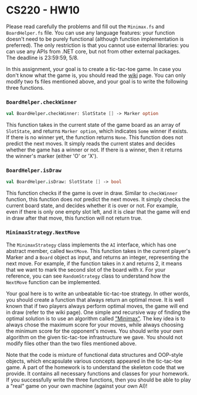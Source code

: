 # CS220 - HW10

Please read carefully the problems and fill out the `Minimax.fs` and
`BoardHelper.fs` file. You can use any language features: your function doesn't
need to be purely functional (although function implementation is preferred).
The only restriction is that you cannot use external libraries: you can use any
APIs from .NET core, but not from other external packages. The deadline is
23:59:59, 5/8.

In this assignment, your goal is to create a tic-tac-toe game. In case you don't
know what the game is, you should read the
[wiki](https://en.wikipedia.org/wiki/Tic-tac-toe) page. You can only modify two
fs files mentioned above, and your goal is to write the following three
functions.

### `BoardHelper.checkWinner`

```fsharp
val BoardHelper.checkWinner: SlotState [] -> Marker option
```

This function takes in the current state of the game board as an array of
`SlotState`, and returns `Marker option`, which indicates `Some` winner if
exists. If there is no winner yet, the function returns `None`. This function
does not predict the next moves. It simply reads the current states and decides
whether the game has a winner or not. If there is a winner, then it returns the
winner's marker (either 'O' or 'X').

### `BoardHelper.isDraw`

```fsharp
val BoardHelper.isDraw: SlotState [] -> bool
```

This function checks if the game is over in draw. Similar to `checkWinner`
function, this function does *not* predict the next moves. It simply checks the
current board state, and decides whether it is over or not. For example, even if
there is only one empty slot left, and it is clear that the game will end in
draw after that move, this function will not return true.

### `MinimaxStrategy.NextMove`

The `MinimaxStrategy` class implements the `AI` interface, which has one
abstract member, called `NextMove`. This function takes in the current player's
Marker and a `Board` object as input, and returns an integer, representing the
next move. For example, if the function takes in `X` and returns 2, it means
that we want to mark the second slot of the board with `X`. For your reference,
you can see `RandomStrategy` class to understand how the `NextMove` function can
be implemented.

Your goal here is to write an unbeatable tic-tac-toe strategy. In other words,
you should create a function that always return an optimal move. It is well
known that if two players always perform optimal moves, the game will end in
draw (refer to the wiki page). One simple and recursive way of finding the
optimal solution is to use an algorithm called
["Minimax"](https://en.wikipedia.org/wiki/Minimax). The key idea is to always
chose the maximum score for your moves, while always choosing the minimum score
for the opponent's moves. You should write your own algorithm on the given
tic-tac-toe infrastructure we gave. You should not modify files other than the
two files mentioned above.

Note that the code is mixture of functional data structures and OOP-style
objects, which encapsulate various concepts appeared in the tic-tac-toe game. A
part of the homework is to understand the skeleton code that we provide. It
contains all necessary functions and classes for your homework. If you
successfully write the three functions, then you should be able to play a "real"
game on your own machine (against your own AI)!
